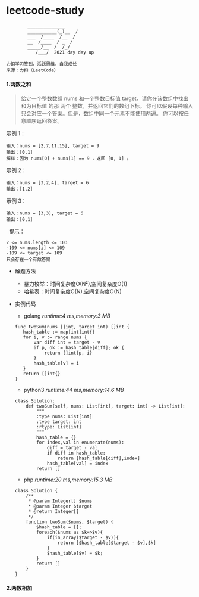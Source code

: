 # leetcode-study

            ______________
            ___________(_)__  /
            ___  /____  /__  / 
            __  /____  / _  /  
            _____/__  /  /_/   
               /___/  2021 day day up
    
    力扣学习签到，活跃思维，自我成长
    来源：力扣（LeetCode）
 
#### 1.两数之和 

> 给定一个整数数组 nums 和一个整数目标值 target，请你在该数组中找出 和为目标值 的那 两个 整数，并返回它们的数组下标。
你可以假设每种输入只会对应一个答案。但是，数组中同一个元素不能使用两遍。
你可以按任意顺序返回答案。

示例 1：

    输入：nums = [2,7,11,15], target = 9
    输出：[0,1]
    解释：因为 nums[0] + nums[1] == 9 ，返回 [0, 1] 。
示例 2：

    输入：nums = [3,2,4], target = 6
    输出：[1,2]
示例 3：

    输入：nums = [3,3], target = 6
    输出：[0,1]
 
提示：

    2 <= nums.length <= 103
    -109 <= nums[i] <= 109
    -109 <= target <= 109
    只会存在一个有效答案

- 解题方法
    - 暴力枚举：时间复杂度O(N²),空间复杂度O(1)
    - 哈希表：时间复杂度O(N),空间复杂度O(N)
    
- 实例代码

    - golang *runtime:4 ms,memory:3 MB*
    ```
    func twoSum(nums []int, target int) []int {
       hash_table := map[int]int{}
       for i, v := range nums {
           var diff int = target - v
           if p, ok := hash_table[diff]; ok {
               return []int{p, i}
           }
           hash_table[v] = i
       }
       return []int{}
    }
    ```
    - python3 *runtime:44 ms,memory:14.6 MB*
    ```
    class Solution:
        def twoSum(self, nums: List[int], target: int) -> List[int]:
            """
            :type nums: List[int]
            :type target: int
            :rtype: List[int]
            """
            hash_table = {}
            for index,val in enumerate(nums):
                diff = target - val
                if diff in hash_table:
                    return [hash_table[diff],index]
                hash_table[val] = index     
            return []
    ```
    - php *runtime:20 ms,memory:15.3 MB*
    ```
    class Solution {
        /**
         * @param Integer[] $nums
         * @param Integer $target
         * @return Integer[]
         */
        function twoSum($nums, $target) {
            $hash_table = [];
            foreach($nums as $k=>$v){
                if(in_array($target - $v)){
                    return [$hash_table[$target - $v],$k]
                }
                $hash_table[$v] = $k;
            }
            return []
        }
    }
    ```
    
#### 2.两数相加 
        
    
